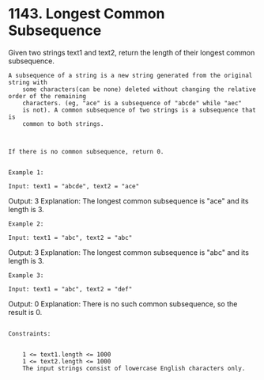# 1143. Longest Common Subsequence

Given two strings text1 and text2, return the length of their
        longest common subsequence.

    A subsequence of a string is a new string generated from the original string with
        some characters(can be none) deleted without changing the relative order of the remaining
        characters. (eg, "ace" is a subsequence of "abcde" while "aec"
        is not). A common subsequence of two strings is a subsequence that is
        common to both strings.

     

    If there is no common subsequence, return 0.

     
    Example 1:

    Input: text1 = "abcde", text2 = "ace"
Output: 3
Explanation: The longest common subsequence is "ace" and its length is 3.

    Example 2:

    Input: text1 = "abc", text2 = "abc"
Output: 3
Explanation: The longest common subsequence is "abc" and its length is 3.

    Example 3:

    Input: text1 = "abc", text2 = "def"
Output: 0
Explanation: There is no such common subsequence, so the result is 0.

     
    Constraints:

    
        1 <= text1.length <= 1000
        1 <= text2.length <= 1000
        The input strings consist of lowercase English characters only.